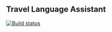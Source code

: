 ## Travel Language Assistant

[![Build status](https://build.appcenter.ms/v0.1/apps/e593eca0-1ac1-48e2-a8fb-07dbfab62ce7/branches/master/badge)](https://appcenter.ms)